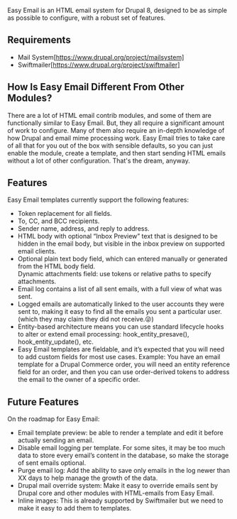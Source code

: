 Easy Email is an HTML email system for Drupal 8, designed to be as simple as possible to configure, with a robust set of features. 

## Requirements

* Mail System[https://www.drupal.org/project/mailsystem]  
* Swiftmailer[https://www.drupal.org/project/swiftmailer]  

## How Is Easy Email Different From Other Modules?

There are a lot of HTML email contrib modules, and some of them are functionally similar to Easy Email. But, they all require a significant amount of work to configure. Many of them also require an in-depth knowledge of how Drupal and email mime processing work. Easy Email tries to take care of all that for you out of the box with sensible defaults, so you can just enable the module, create a template, and then start sending HTML emails without a lot of other configuration. That's the dream, anyway.

## Features

Easy Email templates currently support the following features:

* Token replacement for all fields.  
* To, CC, and BCC recipients.  
* Sender name, address, and reply to address. 
* HTML body with optional “Inbox Preview” text that is designed to be hidden in the email body, but visible in the inbox preview on supported email clients.  
* Optional plain text body field, which can entered manually or generated from the HTML body field.  
Dynamic attachments field: use tokens or relative paths to specify attachments.  
* Email log contains a list of all sent emails, with a full view of what was sent.  
* Logged emails are automatically linked to the user accounts they were sent to, making it easy to find all the emails you sent a particular user. (which they may claim they did not receive.😜)  
* Entity-based architecture means you can use standard lifecycle hooks to alter or extend email processing: hook_entity_presave(), hook_entity_update(), etc.  
* Easy Email templates are fieldable, and it’s expected that you will need to add custom fields for most use cases. Example: You have an email template for a Drupal Commerce order, you will need an entity reference field for an order, and then you can use order-derived tokens to address the email to the owner of a specific order.  

## Future Features

On the roadmap for Easy Email:

* Email template preview: be able to render a template and edit it before actually sending an email.  
* Disable email logging per template. For some sites, it may be too much data to store every email’s content in the database, so make the storage of sent emails optional.  
* Purge email log: Add the ability to save only emails in the log newer than XX days to help manage the growth of the data.  
* Drupal mail override system: Make it easy to override emails sent by Drupal core and other modules with HTML-emails from Easy Email. 
* Inline images: This is already supported by Swiftmailer but we need to make it easy to add them to templates.  
